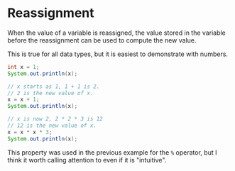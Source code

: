 # Reassignment

When the value of a variable is reassigned, the value stored in the variable
before the reassignment can be used to compute the new value.

This is true for all data types, but it is easiest to demonstrate with numbers.

```java
int x = 1;
System.out.println(x);

// x starts as 1, 1 + 1 is 2.
// 2 is the new value of x.
x = x + 1;
System.out.println(x);

// x is now 2, 2 * 2 * 3 is 12
// 12 is the new value of x.
x = x * x * 3;
System.out.println(x);
```

This property was used in the previous example for the `%` operator, but I think it worth calling attention to even if it is "intuitive".
